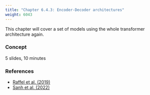 ```yaml
---
title: "Chapter 6.4.3: Encoder-Decoder architectures"
weight: 6043
---
```

This chapter will cover a set of models using the whole transformer architecture again.

<!--more-->

### Concept 
5 slides, 10 minutes

<!--
### Lecture video
{{< video id="TfrSKiOecWI" >}}
### Lecture Slides
{{< pdfjs file="https://github.com/slds-lmu/lecture_i2ml/blob/master/slides-pdf/slides-basics-whatisml.pdf" >}}
-->

### References 

- [Raffel et al. (2019)](https://arxiv.org/pdf/1910.10683.pdf)
- [Sanh et al. (2022)](https://openreview.net/pdf?id=9Vrb9D0WI4)

